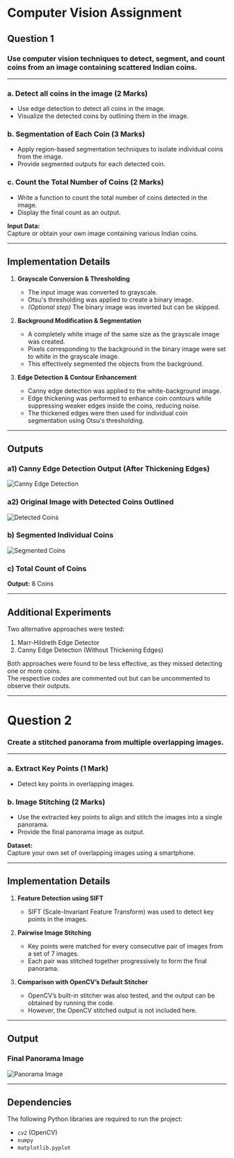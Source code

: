 # Computer Vision Assignment

## Question 1  
### Use computer vision techniques to detect, segment, and count coins from an image containing scattered Indian coins.  

---

### a. Detect all coins in the image (2 Marks)  
- Use edge detection to detect all coins in the image.  
- Visualize the detected coins by outlining them in the image.  

### b. Segmentation of Each Coin (3 Marks)  
- Apply region-based segmentation techniques to isolate individual coins from the image.  
- Provide segmented outputs for each detected coin.  

### c. Count the Total Number of Coins (2 Marks)  
- Write a function to count the total number of coins detected in the image.  
- Display the final count as an output.  

**Input Data:**  
Capture or obtain your own image containing various Indian coins.  

---

## Implementation Details  

1. **Grayscale Conversion & Thresholding**  
   - The input image was converted to grayscale.  
   - Otsu's thresholding was applied to create a binary image.  
   - *(Optional step)* The binary image was inverted but can be skipped.  

2. **Background Modification & Segmentation**  
   - A completely white image of the same size as the grayscale image was created.  
   - Pixels corresponding to the background in the binary image were set to white in the grayscale image.  
   - This effectively segmented the objects from the background.  

3. **Edge Detection & Contour Enhancement**  
   - Canny edge detection was applied to the white-background image.  
   - Edge thickening was performed to enhance coin contours while suppressing weaker edges inside the coins, reducing noise.  
   - The thickened edges were then used for individual coin segmentation using Otsu's thresholding.  

---

## Outputs  

### a1) Canny Edge Detection Output (After Thickening Edges)  
![Canny Edge Detection](https://github.com/user-attachments/assets/e18386e4-bdf4-486a-9588-ecde617cdbd0)  

### a2) Original Image with Detected Coins Outlined  
![Detected Coins](https://github.com/user-attachments/assets/0c68d73d-32d1-4d08-adde-0022116e3e55)  

### b) Segmented Individual Coins  
![Segmented Coins](https://github.com/user-attachments/assets/1f88a09a-23fb-484e-bdac-e6853eb0c781)  

### c) Total Count of Coins  
**Output:** 8 Coins  

---

## Additional Experiments  

Two alternative approaches were tested:  
1. Marr-Hildreth Edge Detector  
2. Canny Edge Detection (Without Thickening Edges)  

Both approaches were found to be less effective, as they missed detecting one or more coins.  
The respective codes are commented out but can be uncommented to observe their outputs.  

---

# Question 2  
### Create a stitched panorama from multiple overlapping images.  

---

### a. Extract Key Points (1 Mark)  
- Detect key points in overlapping images.  

### b. Image Stitching (2 Marks)  
- Use the extracted key points to align and stitch the images into a single panorama.  
- Provide the final panorama image as output.  

**Dataset:**  
Capture your own set of overlapping images using a smartphone.  

---

## Implementation Details  

1. **Feature Detection using SIFT**  
   - SIFT (Scale-Invariant Feature Transform) was used to detect key points in the images.  

2. **Pairwise Image Stitching**  
   - Key points were matched for every consecutive pair of images from a set of 7 images.  
   - Each pair was stitched together progressively to form the final panorama.  

3. **Comparison with OpenCV’s Default Stitcher**  
   - OpenCV’s built-in stitcher was also tested, and the output can be obtained by running the code.  
   - However, the OpenCV stitched output is not included here.  

---

## Output  

### Final Panorama Image  
![Panorama Image](https://github.com/user-attachments/assets/c9a03e63-19b7-4fc6-8225-2e13dd9e1c69)  

---

## Dependencies  

The following Python libraries are required to run the project:  

- `cv2` (OpenCV)  
- `numpy`  
- `matplotlib.pyplot`  


